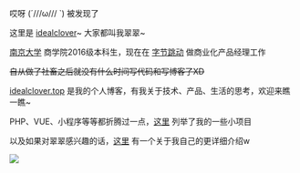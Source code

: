 哎呀  (´///ω/// `) 被发现了

这里是 [idealclover](https://idealclover.top)~ 大家都叫我翠翠~

[南京大学](https://www.nju.edu.cn/) 商学院2016级本科生，现在在 [字节跳动](https://bytedance.com/zh/) 做商业化产品经理工作

~~自从做了社畜之后就没有什么时间写代码和写博客了XD~~

[idealclover.top](https://idealclover.top) 是我的个人博客，有我关于技术、产品、生活的思考，欢迎来瞧一瞧~

PHP、VUE、小程序等等都折腾过一点，[这里](https://idealclover.top/projects.html) 列举了我的一些小项目

以及如果对翠翠感兴趣的话，[这里](https://idealclover.top/about.html) 有一个关于我自己的更详细介绍w

![](https://github-readme-stats.vercel.app/api?username=idealclover&show_icons=true&title_color=fff&icon_color=79ff97&text_color=9f9f9f&bg_color=151515)

